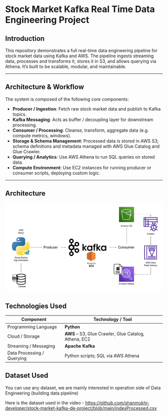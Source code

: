 # Stock Market Kafka Real Time Data Engineering Project

## Introduction

This repository demonstrates a full real-time data engineering pipeline for stock market data using Kafka and AWS. The pipeline ingests streaming data, processes and transforms it, stores it in S3, and allows querying via Athena. It’s built to be scalable, modular, and maintainable.

---
## Architecture & Workflow

The system is composed of the following core components:

- **Producer / Ingestion**: Fetch raw stock market data and publish to Kafka topics.  
- **Kafka Messaging**: Acts as buffer / decoupling layer for downstream processing.  
- **Consumer / Processing**: Cleanse, transform, aggregate data (e.g. compute metrics, windows).  
- **Storage & Schema Management**: Processed data is stored in AWS S3; schema definitions and metadata managed with AWS Glue Catalog and Glue Crawler.  
- **Querying / Analytics**: Use AWS Athena to run SQL queries on stored data.  
- **Compute Environment**: Use EC2 instances for running producer or consumer scripts, deploying custom logic.
---
## Architecture 
<img src="Architecture.jpg">

## Technologies Used

| Component                  | Technology / Tool                                                         |
|----------------------------|----------------------------------------------------------------------------|
| Programming Language       | **Python**                                                                 |
| Cloud / Storage            | **AWS** – S3, Glue Crawler, Glue Catalog, Athena, EC2                     |
| Streaming / Messaging      | **Apache Kafka**                                                           |
| Data Processing / Querying | Python scripts; SQL via AWS Athena 


## Dataset Used
You can use any dataset, we are mainly interested in operation side of Data Engineering (building data pipeline) 

Here is the dataset used in the video - https://github.com/shanmukhi-developer/stock-market-kafka-de-project/blob/main/indexProcessed.csv
